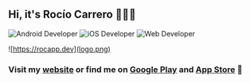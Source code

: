 ## Hi, it's Rocío Carrero 👩🏻‍💻

![Android Developer](https://img.shields.io/badge/Android_developer-8367C7?style=for-the-badge&logo=android&logoColor=FFF&labelColor=8367C7) 
![iOS Developer](https://img.shields.io/badge/iOS_developer-50B9A2?style=for-the-badge&logo=apple&logoColor=FFF&labelColor=50B9A2)
![Web Developer](https://img.shields.io/badge/web_developer-8367C7?style=for-the-badge&logo=visual-studio-code&logoColor=FFF&labelColor=8367C7)
</br>

![https://rocapp.dev](logo.png)

### Visit my [website](https://rocapp.dev) or find me on [Google Play](https://play.google.com/store/apps/dev?id=8266693053120661040&hl) and [App Store](https://apps.apple.com/us/developer/rocio-carrero/id1694011540)  📱
